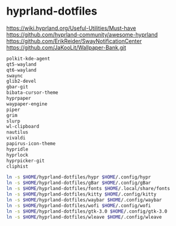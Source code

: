 # hyprland-dotfiles

https://wiki.hyprland.org/Useful-Utilities/Must-have
https://github.com/hyprland-community/awesome-hyprland
https://github.com/ErikReider/SwayNotificationCenter
https://github.com/JaKooLit/Wallpaper-Bank.git

``` bash
polkit-kde-agent
qt5-wayland 
qt6-wayland
swaync
glib2-devel
gbar-git
bibata-cursor-theme
hyprpaper
waypaper-engine
piper
grim
slurp
wl-clipboard
nautilus
vivaldi
papirus-icon-theme
hypridle
hyprlock
hyprpicker-git
cliphist

ln -s $HOME/hyprland-dotfiles/hypr $HOME/.config/hypr
ln -s $HOME/hyprland-dotfiles/gBar $HOME/.config/gBar
ln -s $HOME/hyprland-dotfiles/fonts $HOME/.local/share/fonts
ln -s $HOME/hyprland-dotfiles/kitty $HOME/.config/kitty
ln -s $HOME/hyprland-dotfiles/waybar $HOME/.config/waybar
ln -s $HOME/hyprland-dotfiles/wofi $HOME/.config/wofi
ln -s $HOME/hyprland-dotfiles/gtk-3.0 $HOME/.config/gtk-3.0
ln -s $HOME/hyprland-dotfiles/wleave $HOME/.config/wleave
```
